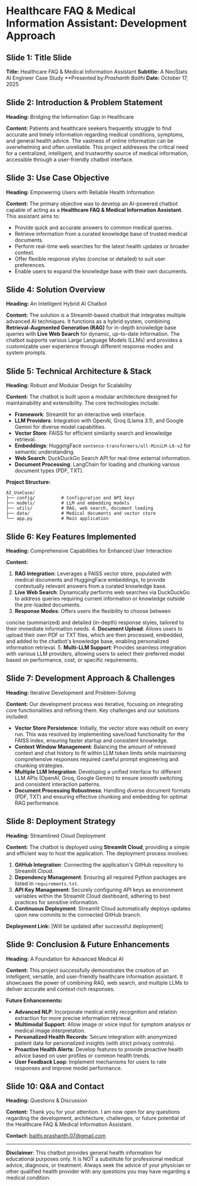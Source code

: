 # Healthcare FAQ & Medical Information Assistant: Development Approach

## Slide 1: Title Slide

**Title:** Healthcare FAQ & Medical Information Assistant
**Subtitle:** A NeoStats AI Engineer Case Study
**Presented by:*Prashanth Baithi* 
**Date:** October 17, 2025

## Slide 2: Introduction & Problem Statement

**Heading:** Bridging the Information Gap in Healthcare

**Content:**
Patients and healthcare seekers frequently struggle to find accurate and timely information regarding medical conditions, symptoms, and general health advice. The vastness of online information can be overwhelming and often unreliable. This project addresses the critical need for a centralized, intelligent, and trustworthy source of medical information, accessible through a user-friendly chatbot interface.

## Slide 3: Use Case Objective

**Heading:** Empowering Users with Reliable Health Information

**Content:**
The primary objective was to develop an AI-powered chatbot capable of acting as a **Healthcare FAQ & Medical Information Assistant**. This assistant aims to:

*   Provide quick and accurate answers to common medical queries.
*   Retrieve information from a curated knowledge base of trusted medical documents.
*   Perform real-time web searches for the latest health updates or broader context.
*   Offer flexible response styles (concise or detailed) to suit user preferences.
*   Enable users to expand the knowledge base with their own documents.

## Slide 4: Solution Overview

**Heading:** An Intelligent Hybrid AI Chatbot

**Content:**
The solution is a Streamlit-based chatbot that integrates multiple advanced AI techniques. It functions as a hybrid system, combining **Retrieval-Augmented Generation (RAG)** for in-depth knowledge base queries with **Live Web Search** for dynamic, up-to-date information. The chatbot supports various Large Language Models (LLMs) and provides a customizable user experience through different response modes and system prompts.

## Slide 5: Technical Architecture & Stack

**Heading:** Robust and Modular Design for Scalability

**Content:**
The chatbot is built upon a modular architecture designed for maintainability and extensibility. The core technologies include:

*   **Framework**: Streamlit for an interactive web interface.
*   **LLM Providers**: Integration with OpenAI, Groq (Llama 3.1), and Google Gemini for diverse model capabilities.
*   **Vector Store**: FAISS for efficient similarity search and knowledge retrieval.
*   **Embeddings**: HuggingFace `sentence-transformers/all-MiniLM-L6-v2` for semantic understanding.
*   **Web Search**: DuckDuckGo Search API for real-time external information.
*   **Document Processing**: LangChain for loading and chunking various document types (PDF, TXT).

**Project Structure:**
```
AI_UseCase/
├── config/          # Configuration and API keys
├── models/          # LLM and embedding models
├── utils/           # RAG, web search, document loading
├── data/            # Medical documents and vector store
└── app.py           # Main application
```

## Slide 6: Key Features Implemented

**Heading:** Comprehensive Capabilities for Enhanced User Interaction

**Content:**

1.  **RAG Integration**: Leverages a FAISS vector store, populated with medical documents and HuggingFace embeddings, to provide contextually relevant answers from a curated knowledge base.
2.  **Live Web Search**: Dynamically performs web searches via DuckDuckGo to address queries requiring current information or knowledge outside the pre-loaded documents.
3.  **Response Modes**: Offers users the flexibility to choose between 

concise (summarized) and detailed (in-depth) response styles, tailored to their immediate information needs.
4.  **Document Upload**: Allows users to upload their own PDF or TXT files, which are then processed, embedded, and added to the chatbot's knowledge base, enabling personalized information retrieval.
5.  **Multi-LLM Support**: Provides seamless integration with various LLM providers, allowing users to select their preferred model based on performance, cost, or specific requirements.

## Slide 7: Development Approach & Challenges

**Heading:** Iterative Development and Problem-Solving

**Content:**
Our development process was iterative, focusing on integrating core functionalities and refining them. Key challenges and our solutions included:

*   **Vector Store Persistence**: Initially, the vector store was rebuilt on every run. This was resolved by implementing save/load functionality for the FAISS index, ensuring faster startup and consistent knowledge.
*   **Context Window Management**: Balancing the amount of retrieved context and chat history to fit within LLM token limits while maintaining comprehensive responses required careful prompt engineering and chunking strategies.
*   **Multiple LLM Integration**: Developing a unified interface for different LLM APIs (OpenAI, Groq, Google Gemini) to ensure smooth switching and consistent interaction patterns.
*   **Document Processing Robustness**: Handling diverse document formats (PDF, TXT) and ensuring effective chunking and embedding for optimal RAG performance.

## Slide 8: Deployment Strategy

**Heading:** Streamlined Cloud Deployment

**Content:**
The chatbot is deployed using **Streamlit Cloud**, providing a simple and efficient way to host the application. The deployment process involves:

1.  **GitHub Integration**: Connecting the application's GitHub repository to Streamlit Cloud.
2.  **Dependency Management**: Ensuring all required Python packages are listed in `requirements.txt`.
3.  **API Key Management**: Securely configuring API keys as environment variables within the Streamlit Cloud dashboard, adhering to best practices for sensitive information.
4.  **Continuous Deployment**: Streamlit Cloud automatically deploys updates upon new commits to the connected GitHub branch.

**Deployment Link:** [Will be updated after successful deployment]

## Slide 9: Conclusion & Future Enhancements

**Heading:** A Foundation for Advanced Medical AI

**Content:**
This project successfully demonstrates the creation of an intelligent, versatile, and user-friendly healthcare information assistant. It showcases the power of combining RAG, web search, and multiple LLMs to deliver accurate and context-rich responses.

**Future Enhancements:**

*   **Advanced NLP**: Incorporate medical entity recognition and relation extraction for more precise information retrieval.
*   **Multimodal Support**: Allow image or voice input for symptom analysis or medical image interpretation.
*   **Personalized Health Records**: Secure integration with anonymized patient data for personalized insights (with strict privacy controls).
*   **Proactive Health Alerts**: Develop features to provide proactive health advice based on user profiles or common health trends.
*   **User Feedback Loop**: Implement mechanisms for users to rate responses and improve model performance.

## Slide 10: Q&A and Contact

**Heading:** Questions & Discussion

**Content:**
Thank you for your attention. I am now open for any questions regarding the development, architecture, challenges, or future potential of the Healthcare FAQ & Medical Information Assistant.

**Contact:** baithi.prashanth.07@gmail.com

---

**Disclaimer**: This chatbot provides general health information for educational purposes only. It is NOT a substitute for professional medical advice, diagnosis, or treatment. Always seek the advice of your physician or other qualified health provider with any questions you may have regarding a medical condition.

